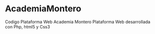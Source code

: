 # AcademiaMontero
Codigo Plataforma Web Academia Montero
Plataforma Web desarrollada con Php, html5 y Css3
